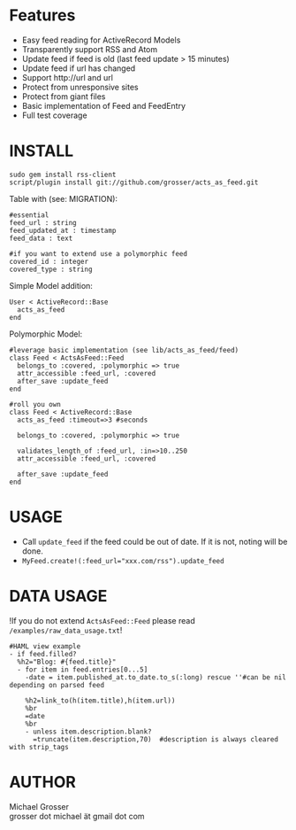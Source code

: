 Features
========
 - Easy feed reading for ActiveRecord Models
 - Transparently support RSS and Atom
 - Update feed if feed is old (last feed update > 15 minutes)
 - Update feed if url has changed
 - Support http://url and url
 - Protect from unresponsive sites
 - Protect from giant files
 - Basic implementation of Feed and FeedEntry
 - Full test coverage


INSTALL
=======

    sudo gem install rss-client
    script/plugin install git://github.com/grosser/acts_as_feed.git

Table with (see: MIGRATION):

    #essential
    feed_url : string
    feed_updated_at : timestamp
    feed_data : text

    #if you want to extend use a polymorphic feed
    covered_id : integer
    covered_type : string

Simple Model addition:

    User < ActiveRecord::Base
      acts_as_feed
    end
    
Polymorphic Model:

    #leverage basic implementation (see lib/acts_as_feed/feed)
    class Feed < ActsAsFeed::Feed
      belongs_to :covered, :polymorphic => true
      attr_accessible :feed_url, :covered
      after_save :update_feed
    end

    #roll you own
    class Feed < ActiveRecord::Base
      acts_as_feed :timeout=>3 #seconds
      
      belongs_to :covered, :polymorphic => true
      
      validates_length_of :feed_url, :in=>10..250
      attr_accessible :feed_url, :covered
      
      after_save :update_feed
    end


USAGE
=====
 - Call `update_feed` if the feed could be out of date. If it is not, noting will be done.
 - `MyFeed.create!(:feed_url="xxx.com/rss").update_feed`


DATA USAGE
==========
!If you do not extend `ActsAsFeed::Feed` please read `/examples/raw_data_usage.txt`!

    #HAML view example
    - if feed.filled?
      %h2="Blog: #{feed.title}"
      - for item in feed.entries[0...5]
        -date = item.published_at.to_date.to_s(:long) rescue ''#can be nil depending on parsed feed

        %h2=link_to(h(item.title),h(item.url))
        %br
        =date
        %br
        - unless item.description.blank?
          =truncate(item.description,70)  #description is always cleared with strip_tags

 
AUTHOR
======
  Michael Grosser  
  grosser dot michael ät gmail dot com  
